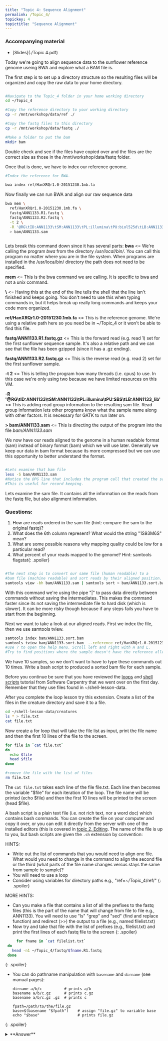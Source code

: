 ```yaml
---
title: "Topic 4: Sequence Alignment"
permalink: /Topic_4/
topickey: 4
topictitle: "Sequence Alignment"
---
```


### Accompanying material

* [Slides](./Topic 4.pdf)


Today we're going to align sequence data to the sunflower reference genome useing BWA and explore what a BAM file is.

The first step is to set up a directory structure so the resulting files will be organized and copy the raw data to your home directory.

```bash

#Navigate to the Topic_4 folder in your home working directory
cd ~/Topic_4

#Copy the reference directory to your working directory
cp -r /mnt/workshop/data/ref ./

#Copy the fastq files to this directory
cp -r /mnt/workshop/data/fastq ./

#Make a folder to put the bam
mkdir bam

```
Double check and see if the files have copied over and the files are the correct size as those in the /mnt/workshop/data/fastq folder.

Once that is done, we have to index our reference genome.

```bash
#Index the reference for BWA. 

bwa index ref/HanXRQr1.0-20151230.1mb.fa

```
Now finally we can run BWA and align our raw sequence data 
```bash
bwa mem \
  ref/HanXRQr1.0-20151230.1mb.fa \
  fastq/ANN1133.R1.fastq \
  fastq/ANN1133.R2.fastq \
  -t 2 \
  -R '@RG\tID:ANN1133\tSM:ANN1133\tPL:illumina\tPU:biol525d\tLB:ANN1133_lib' \
  > bam/ANN1133.sam
  
```
Lets break this command down since it has several parts:
**bwa** <= We're calling the program _bwa_ from the directory _/usr/local/bin/_. You can call this program no matter where you are in the file system. When programs are installed in the /usr/loca/bin/ directory the path does not need to be specified.

**mem** <= This is the bwa command we are calling. It is specific to bwa and not a unix command.

**\\** <= Having this at the end of the line tells the shell that the line isn't finished and keeps going. You don't need to use this when typing commands in, but it helps break up really long commands and keeps your code more organized.

**ref/HanXRQr1.0-20151230.1mb.fa** <= This is the reference genome. We're using a relative path here so you need be in ~/Topic_4 or it won't be able to find this file.
  
**fastq/ANN1133.R1.fastq.gz** <= This is the forward read (e.g. read 1)  set for the first sunflower sequence sample. It's also a relative path and we can see that the file has been gzipped (since it has a .gz ending).

**fastq/ANN1133.R2.fastq.gz** <= This is the reverse read (e.g. read 2)  set for the first sunflower sample.
  
**-t 2** <= This is telling the program how many threads (i.e. cpus) to use. In this case we're only using two because we have limited resources on this VM.

**-R '@RG\tID:ANN1133\tSM:ANN1133\tPL:illumina\tPU:SBS\tLB:ANN1133_lib'** <= This is adding read group information to the resulting sam file. Read group information lets other programs know what the sample name along with other factors. It is necessary for GATK to run later on.

**> bam/ANN1133.sam** <= This is directing the output of the program into the file _bam/ANN1133.sam_

We now have our reads aligned to the genome in a human readable format (sam) instead of binary format (bam) which we will use later. Generally we keep our data in bam format because its more compressed but we can use this opportunity to better understand the format. 

```bash

#Lets examine that bam file
less -S bam/ANN1133.sam
#Notice the @PG line that includes the program call that created the sam file. 
#This is useful for record keeping.

```
Lets examine the sam file. It contains all the information on the reads from the fastq file, but also alignment information. 
### Questions:
1. How are reads ordered in the sam file (hint: compare the sam to the original fastq)? 
2. What does the 6th column represent? What would the string "1S93M6S" mean?
3. What are some possible reasons why mapping quality could be low for a particular read?
4. What percent of your reads mapped to the genome? Hint: <span>samtools flagstat</span>{: .spoiler}

```bash

#The next step is to convert our same file (human readable) to a 
#bam file (machine readable) and sort reads by their aligned position.
samtools view -bh bam/ANN1133.sam | samtools sort > bam/ANN1133.sort.bam 
```
With this command we're using the pipe "|" to pass data directly between commands without saving the intermediates. This makes the command faster since its not saving the intermediate file to hard disk (which is slower). It can be more risky though because if any steps fails you have to start from the beginning. 


Next we want to take a look at our aligned reads. First we index the file, then we use samtools tview.
```bash
samtools index bam/ANN1133.sort.bam  
samtools tview bam/ANN1133.sort.bam  --reference ref/HanXRQr1.0-20151230.1mb.fa
#use ? to open the help menu. Scroll left and right with H and L. 
#Try to find positions where the sample doesn't have the reference allele. 
```





We have 10 samples, so we don't want to have to type these commands out 10 times. Write a bash script to produced a sorted bam file for each sample.

Before you continue be sure that you have reviewed the [loops](http://swcarpentry.github.io/shell-novice/05-loop/index.html) and [shell scripts](http://swcarpentry.github.io/shell-novice/06-script/index.html) tutorial from Software Carpentry that we went over on the first day. Remember that they use files found in ~/shell-lesson-data.

After you complete the loop lesson try this extension. Create a list of the files in the creature directory and save it to a file.
```bash
cd ~/shell-lesson-data/creatures
ls * > file.txt
cat file.txt
```
Now create a for loop that will take the file list as input, print the file name and then the first 10 lines of the file to the screen.
```bash
for file in `cat file.txt`
do
  echo $file
  head $file
done

#remove the file with the list of files
rm file.txt
```
The `cat file.txt` takes each line of the file file.txt. Each line then becomes the variable "$file" for each iteration of the loop. The file name will be printed (echo $file) and then the first 10 lines will be printed to the screen (head $file).

A bash script is a plain text file (i.e. not rich text, nor a word doc) which contains bash commands. You can create the file on your computer and copy it over, or you can edit it directly from the server with one of the installed editors (this is covered in [topic 2, Editing](../Topic_2/#editing). The name of the file is up to you, but bash scripts are given the `.sh` extension by convention:

HINTS:
  * Write out the list of commands that you would need to align one file. What would you need to change in the command to align the second file or the third (what parts of the file name changes versus stays the same from sample to sample)?
  * You will need to use a loop 
  * Consider using variables for directory paths e.g., "ref=~/Topic_4/ref/"
  {: .spoiler}

MORE HINTS:
  * Can you make a file that contains a list of all the prefixes to the fastq files (this is the part of the name that will change from file to file e.g., ANN1133). You will need to use "ls" "grep" and "sed" (find and replace function) and redirect (>>) the output to a file (e.g., named filelist.txt)
  * Now try and take that file with the list of prefixes (e.g., filelist.txt) and print the first lines of each fastq file to the screen
{: .spoiler}
   ```bash
        for fname in `cat filelist.txt`
	do 
	  head -n1 ~/Topic_4/fastq/$fname.R1.fastq 
	done 
 ```	
 {: .spoiler}
  
  * You can do pathname manipulation with `basename` and `dirname` (see manual pages):

    ```
    dirname a/b/c          # prints a/b
    basename a/b/c.gz      # prints c.gz
    basename a/b/c.gz .gz  # prints c

    fpath=/path/to/the/file.gz
    base=$(basename "$fpath")    # assign "file.gz" to variable base
    echo "$base"                 # prints file.gz
    ```
  {: .spoiler}

<details>
<summary markdown="span">**Answer**
</summary>
```bash
  #First set up variable names
  bam=~/Topic_4/bam
  fastq=~/Topic_4/fastq
  ref_file=~/Topic_4/ref/HanXRQr1.0-20151230.1mb.fa

  #Then get a list of sample names, without suffixes and place it in the bam folder
  ls $fastq | grep R1.fastq | sed s/.R1.fastq//g > $bam/samplelist.txt

  #Then loop through the samples
  for name in `cat $bam/samplelist.txt`
  do
    bwa mem \
    -R "@RG\tID:$name\tSM:$name\tPL:ILLUMINA" \
    $ref_file \
    $fastq/$name.R1.fastq \
    $fastq/$name.R2.fastq \
    -t 1 > $bam/$name.sam;

    samtools view -bh $bam/$name.sam |\
    samtools sort > $bam/$name.sort.bam;
    samtools index $bam/$name.sort.bam
  done 

```
</details>

After your final bam files are created, and you've checked that they look good, you should remove intermediate files to save space. You can build file removal into your bash scripts, but it is often helpful to only add that in once the script works. It's hard to troubleshoot a failed script if it deletes everything as it goes.
### By tomorrow, you should have created cleaned bam files for all samples so we can move on to variant calling.

## Discussion Questions
1. Is an alignment with a higher percent of mapped reads always better than one with a lower percent? Why or why not?
2. I want to reduce the percent of incorrectly mapped reads when using BWA. What setting or settings should I change in BWA?
3. What are two ways that could be used to evaluate which aligner is best?

